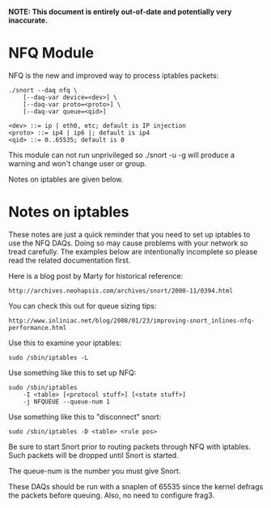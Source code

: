 **NOTE: This document is entirely out-of-date and potentially very inaccurate.**

NFQ Module
==========

NFQ is the new and improved way to process iptables packets:

    ./snort --daq nfq \
        [--daq-var device=<dev>] \
        [--daq-var proto=<proto>] \
        [--daq-var queue=<qid>]

    <dev> ::= ip | eth0, etc; default is IP injection
    <proto> ::= ip4 | ip6 |; default is ip4
    <qid> ::= 0..65535; default is 0

This module can not run unprivileged so ./snort -u -g will produce a warning
and won't change user or group.

Notes on iptables are given below.


Notes on iptables
=================

These notes are just a quick reminder that you need to set up iptables to use
the NFQ DAQs.  Doing so may cause problems with your network so tread
carefully.  The examples below are intentionally incomplete so please read the
related documentation first.

Here is a blog post by Marty for historical reference:

    http://archives.neohapsis.com/archives/snort/2000-11/0394.html

You can check this out for queue sizing tips:

    http://www.inliniac.net/blog/2008/01/23/improving-snort_inlines-nfq-performance.html

Use this to examine your iptables:

    sudo /sbin/iptables -L

Use something like this to set up NFQ:

    sudo /sbin/iptables
        -I <table> [<protocol stuff>] [<state stuff>]
        -j NFQUEUE --queue-num 1

Use something like this to "disconnect" snort:

    sudo /sbin/iptables -D <table> <rule pos>

Be sure to start Snort prior to routing packets through NFQ with iptables.
Such packets will be dropped until Snort is started.

The queue-num is the number you must give Snort.

These DAQs should be run with a snaplen of 65535 since the kernel defrags the
packets before queuing.  Also, no need to configure frag3.
